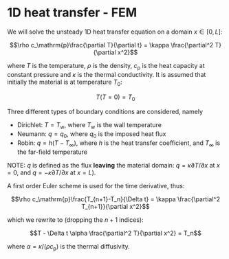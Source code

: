 1D heat transfer - FEM
============

We will solve the unsteady 1D heat transfer equation on a domain $x \in [0,L]$:

$$\rho c_\mathrm{p}\frac{\partial T}{\partial t} = 
\kappa \frac{\partial^2 T}{\partial x^2}$$

where $T$ is the temperature, $\rho$ is the density, $c_\mathrm{p}$ is the heat
capacity at constant pressure and $\kappa$ is the thermal conductivity. It is
assumed that initially the material is at temperature $T_0$:

$$T(T=0)=T_0$$

Three different
types of boundary conditions are considered, namely 
* Dirichlet: $T = T_\mathrm{w}$, where $T_\mathrm{w}$ is the wall temperature
* Neumann: $q=q_0$, where $q_0$ is the imposed heat flux
* Robin: $q=h(T-T_\infty)$, where $h$ is the heat transfer coefficient, and 
$T_\infty$ is the far-field temperature

NOTE: $q$ is defined as the flux **leaving** the material domain: 
$q=\kappa \partial T/\partial x$ at $x=0$, and $q=-\kappa \partial T/\partial x$ at
$x=L$).

A first order Euler scheme is used for the time derivative, thus:

$$\rho c_\mathrm{p}\frac{T_{n+1}-T_n}{\Delta t} = 
\kappa \frac{\partial^2 T_{n+1}}{\partial x^2}$$

which we rewrite to (dropping the $n+1$ indices):

$$T - \Delta t \alpha \frac{\partial^2 T}{\partial x^2} = T_n$$

where $\alpha = \kappa / (\rho c_\mathrm{p})$ is the thermal diffusivity.